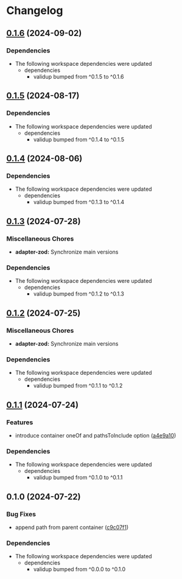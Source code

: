 # Changelog

## [0.1.6](https://github.com/tada5hi/validup/compare/adapter-zod-v0.1.5...adapter-zod-v0.1.6) (2024-09-02)


### Dependencies

* The following workspace dependencies were updated
  * dependencies
    * validup bumped from ^0.1.5 to ^0.1.6

## [0.1.5](https://github.com/tada5hi/validup/compare/adapter-zod-v0.1.4...adapter-zod-v0.1.5) (2024-08-17)


### Dependencies

* The following workspace dependencies were updated
  * dependencies
    * validup bumped from ^0.1.4 to ^0.1.5

## [0.1.4](https://github.com/tada5hi/validup/compare/adapter-zod-v0.1.3...adapter-zod-v0.1.4) (2024-08-06)


### Dependencies

* The following workspace dependencies were updated
  * dependencies
    * validup bumped from ^0.1.3 to ^0.1.4

## [0.1.3](https://github.com/tada5hi/validup/compare/adapter-zod-v0.1.2...adapter-zod-v0.1.3) (2024-07-28)


### Miscellaneous Chores

* **adapter-zod:** Synchronize main versions


### Dependencies

* The following workspace dependencies were updated
  * dependencies
    * validup bumped from ^0.1.2 to ^0.1.3

## [0.1.2](https://github.com/tada5hi/validup/compare/adapter-zod-v0.1.1...adapter-zod-v0.1.2) (2024-07-25)


### Miscellaneous Chores

* **adapter-zod:** Synchronize main versions


### Dependencies

* The following workspace dependencies were updated
  * dependencies
    * validup bumped from ^0.1.1 to ^0.1.2

## [0.1.1](https://github.com/tada5hi/validup/compare/adapter-zod-v0.1.0...adapter-zod-v0.1.1) (2024-07-24)


### Features

* introduce container oneOf and pathsToInclude option ([a4e9a10](https://github.com/tada5hi/validup/commit/a4e9a1045924a7946cd628d282099ec0b788b76f))


### Dependencies

* The following workspace dependencies were updated
  * dependencies
    * validup bumped from ^0.1.0 to ^0.1.1

## 0.1.0 (2024-07-22)


### Bug Fixes

* append path from parent container ([c9c07f1](https://github.com/tada5hi/validup/commit/c9c07f1f003a68799e0ac874f7dd3f47e72af039))


### Dependencies

* The following workspace dependencies were updated
  * dependencies
    * validup bumped from ^0.0.0 to ^0.1.0
